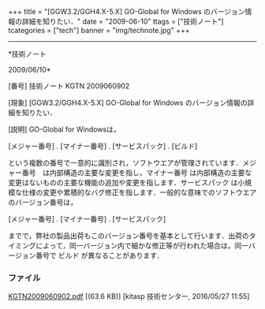 ﻿+++
title = "[GGW3.2/GGH4.X-5.X] GO-Global for Windows のバージョン情報の詳細を知りたい．"
date = "2009-06-10"
ttags = ["技術ノート"]
tcategories = ["tech"]
banner = "img/technote.jpg"
+++

-----------------------------------------------------------------------------------------------------------------------------

*技術ノート

2009/06/10*


[番号]
技術ノート KGTN 2009060902

[現象]
[GGW3.2/GGH4.X-5.X] GO-Global for Windows
のバージョン情報の詳細を知りたい．

[説明]
GO-Global for Windowsは，

[メジャー番号] . [マイナー番号] . [サービスパック] . [ビルド]

という複数の番号で一意的に識別され，ソフトウエアが管理されています．メジャー番号　は内部構造の主要な変更を指し，マイナー番号
は内部構造の主要な変更はないものの主要な機能の追加や変更を指します．サービスパック
は小規模な仕様の変更や累積的なバグ修正を指します．一般的な意味でのソフトウエアのバージョン番号は，

[メジャー番号] . [マイナー番号] . [サービスパック]

までで，弊社の製品出荷もこのバージョン番号を基本として行います．出荷のタイミングによって，同一バージョン内で細かな修正等が行われた場合は，同一バージョン番号で
ビルド が異なることがあります．


### ファイル

 
 


[KGTN2009060902.pdf](http://techreport.kitasp.net/attachments/download/2554/KGTN2009060902.pdf)
 [(63.6 KB)] [kitasp 技術センター, 2016/05/27
11:55]


 


 

